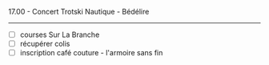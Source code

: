 17.00 - Concert Trotski Nautique - Bédélire

---

- [ ] courses Sur La Branche
- [ ] récupérer colis
- [ ] inscription café couture - l'armoire sans fin